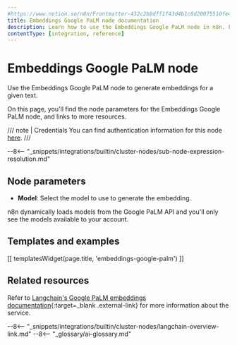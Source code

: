 ```yaml
---
#https://www.notion.so/n8n/Frontmatter-432c2b8dff1f43d4b1c8d20075510fe4
title: Embeddings Google PaLM node documentation
description: Learn how to use the Embeddings Google PaLM node in n8n. Follow technical documentation to integrate Embeddings Google PaLM node into your workflows.
contentType: [integration, reference]
---
```


# Embeddings Google PaLM node

Use the Embeddings Google PaLM node to generate embeddings for a given text.

On this page, you'll find the node parameters for the Embeddings Google PaLM node, and links to more resources.

/// note | Credentials
You can find authentication information for this node [here](/integrations/builtin/credentials/googleai.md).
///

--8<-- "_snippets/integrations/builtin/cluster-nodes/sub-node-expression-resolution.md"

## Node parameters

* **Model**: Select the model to use to generate the embedding.

n8n dynamically loads models from the Google PaLM API and you'll only see the models available to your account.

## Templates and examples

<!-- see https://www.notion.so/n8n/Pull-in-templates-for-the-integrations-pages-37c716837b804d30a33b47475f6e3780 -->
[[ templatesWidget(page.title, 'embeddings-google-palm') ]]

## Related resources

Refer to [Langchain's Google PaLM embeddings documentation](https://js.langchain.com/v0.2/docs/integrations/text_embedding/google_palm/){:target=_blank .external-link} for more information about the service.

--8<-- "_snippets/integrations/builtin/cluster-nodes/langchain-overview-link.md"
--8<-- "_glossary/ai-glossary.md"
